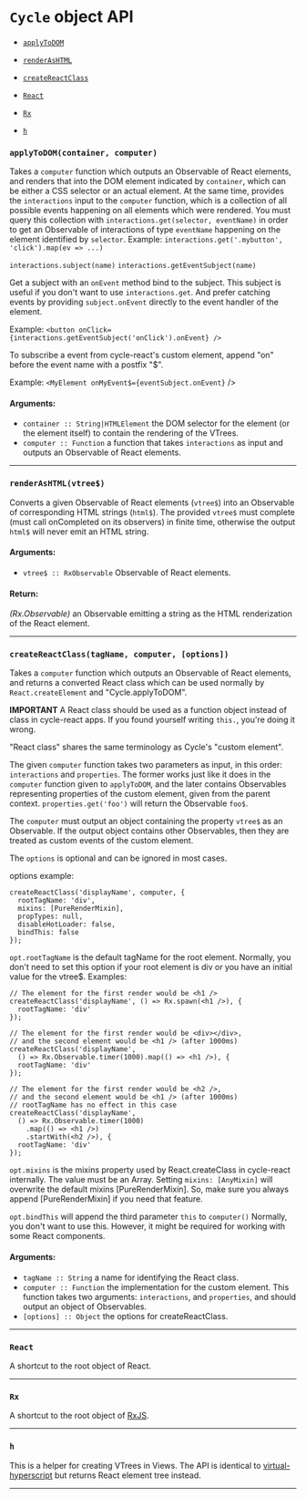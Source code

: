 
# `Cycle` object API

- [`applyToDOM`](#applyToDOM)

- [`renderAsHTML`](#renderAsHTML)

- [`createReactClass`](#createReactClass)

- [`React`](#React)

- [`Rx`](#Rx)

- [`h`](#h)

### <a id="applyToDOM"></a> `applyToDOM(container, computer)`

Takes a `computer` function which outputs an Observable of React
elements, and renders that into the DOM element indicated by `container`,
which can be either a CSS selector or an actual element. At the same time,
provides the `interactions` input to the `computer` function, which is a
collection of all possible events happening on all elements which were
rendered. You must query this collection with
`interactions.get(selector, eventName)` in order to get an Observable of
interactions of type `eventName` happening on the element identified by
`selector`.
Example: `interactions.get('.mybutton', 'click').map(ev => ...)`

`interactions.subject(name)`
`interactions.getEventSubject(name)`

Get a subject with an `onEvent` method bind to the subject.
This subject is useful if you don't want to use `interactions.get`. And
prefer catching events by providing `subject.onEvent` directly to the
event handler of the element.

Example:
`<button onClick={interactions.getEventSubject('onClick').onEvent} />`

To subscribe a event from cycle-react's custom element,
append "on" before the event name
with a postfix "$".

Example: `<MyElement onMyEvent$={eventSubject.onEvent}` />

#### Arguments:

- `container :: String|HTMLElement` the DOM selector for the element (or the element itself) to contain the rendering of the VTrees.
- `computer :: Function` a function that takes `interactions` as input and outputs an Observable of React elements.

- - -

### <a id="renderAsHTML"></a> `renderAsHTML(vtree$)`

Converts a given Observable of React elements (`vtree$`) into an
Observable of corresponding HTML strings (`html$`). The provided `vtree$`
must complete (must call onCompleted on its observers) in finite time,
otherwise the output `html$` will never emit an HTML string.

#### Arguments:

- `vtree$ :: RxObservable` Observable of React elements.

#### Return:

*(Rx.Observable)* an Observable emitting a string as the HTML renderization of the React element.

- - -

### <a id="createReactClass"></a> `createReactClass(tagName, computer, [options])`

Takes a `computer` function which outputs an Observable of React
elements, and returns a converted React class which can be used normally
by `React.createElement` and "Cycle.applyToDOM".

**IMPORTANT** A React class should be used as a function object instead of
class in cycle-react apps. If you found yourself writing `this.`,
you're doing it wrong.

"React class" shares the same terminology as Cycle's "custom element".

The given `computer` function takes two parameters as input, in this order:
`interactions` and `properties`. The former works just like it does in the
`computer` function given to `applyToDOM`, and the later contains
Observables representing properties of the custom element, given from the
parent context. `properties.get('foo')` will return the Observable `foo$`.

The `computer` must output an object containing the property `vtree$`
as an Observable. If the output object contains other Observables, then
they are treated as custom events of the custom element.

The `options` is optional and can be ignored in most cases.

options example:

    createReactClass('displayName', computer, {
      rootTagName: 'div',
      mixins: [PureRenderMixin],
      propTypes: null,
      disableHotLoader: false,
      bindThis: false
    });

`opt.rootTagName` is the default tagName for the root element.
Normally, you don't need to set this option if your root element is div or
you have an initial value for the vtree$. Examples:

    // The element for the first render would be <h1 />
    createReactClass('displayName', () => Rx.spawn(<h1 />), {
      rootTagName: 'div'
    });

    // The element for the first render would be <div></div>,
    // and the second element would be <h1 /> (after 1000ms)
    createReactClass('displayName',
      () => Rx.Observable.timer(1000).map(() => <h1 />), {
      rootTagName: 'div'
    });

    // The element for the first render would be <h2 />,
    // and the second element would be <h1 /> (after 1000ms)
    // rootTagName has no effect in this case
    createReactClass('displayName',
      () => Rx.Observable.timer(1000)
        .map(() => <h1 />)
        .startWith(<h2 />), {
      rootTagName: 'div'
    });

`opt.mixins` is the mixins property used by React.createClass in
cycle-react internally. The value must be an Array. Setting
`mixins: [AnyMixin]` will overwrite the default mixins [PureRenderMixin].
So, make sure you always append [PureRenderMixin] if you need that
feature.

`opt.bindThis` will append the third parameter `this` to `computer()`
Normally, you don't want to use this. However, it might be required for
working with some React components.

#### Arguments:

- `tagName :: String` a name for identifying the React class.
- `computer :: Function` the implementation for the custom element. This function takes two arguments: `interactions`, and `properties`, and
should output an object of Observables.
- `[options] :: Object` the options for createReactClass.

- - -

### <a id="React"></a> `React`

A shortcut to the root object of React.

- - -

### <a id="Rx"></a> `Rx`

A shortcut to the root object of [RxJS](https://github.com/Reactive-Extensions/RxJS).

- - -

### <a id="h"></a> `h`

This is a helper for creating VTrees in Views. The API is identical to
[virtual-hyperscript](
https://github.com/Matt-Esch/virtual-dom/tree/master/virtual-hyperscript)
but returns React element tree instead.

- - -

